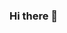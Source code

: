 ### Hi there 👋

<!--
**camoeiras/camoeiras** is a ✨ _special_ ✨ repository because its `README.md` (this file) appears on your GitHub profile.

Here are some ideas to get you started:

- 🔭 I’m currently working on ...Data Science and IA
- 👯 I’m looking to collaborate on ...Blockchain
- 🤔 I’m looking for help with ...Anyway
- 💬 Ask me about ...Anything
- 📫 How to reach me: ...https://www.linkedin.com/in/carlos-augusto-oeiras/
- 😄 Pronouns: ...He/Him
- ⚡ Fun fact: ...Serious problems with disorder
-->
